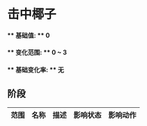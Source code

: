 # 击中椰子  
#### ** 基础值: ** 0   
#### ** 变化范围: ** 0 ~ 3  
#### ** 基础变化率: ** 无   
## 阶段  
范围  |  名称  |  描述  |  影响状态  |  影响动作  
----  |  ----  |  ----  |  ----  |  ----  


<script>document.title="击中椰子 - 卡牌生存百科 Card Survival Wiki";</script>